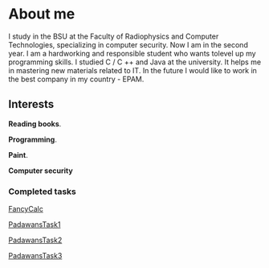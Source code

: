 # About me
  I study in the BSU at the Faculty of Radiophysics and Computer Technologies, specializing in computer security. Now I am in the second year. I am a hardworking and responsible student who wants tolevel up my programming skills. I studied C / C ++ and Java at the university. It helps me in mastering new materials related to IT. In the future I would like to work in the best company in my country - EPAM.
## Interests
**Reading books**.

**Programming**.

**Paint**. 

**Computer security**

### Completed tasks
[FancyCalc](https://github.com/DanilaRaz/FancyCalc/invitations)

[PadawansTask1](https://github.com/DanilaRaz/PadawansTask1/invitations)

[PadawansTask2](https://github.com/DanilaRaz/PadawansTask2/invitations)

[PadawansTask3](https://github.com/DanilaRaz/PadawansTask3/invitations)
